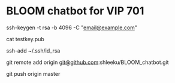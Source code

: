 # BLOOM chatbot for VIP 701 

ssh-keygen -t rsa -b 4096 -C "email@example.com"

cat testkey.pub

ssh-add ~/.ssh/id_rsa

git remote add origin git@github.com:shleeku/BLOOM_chatbot.git

git push origin master